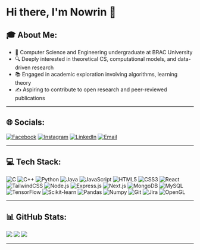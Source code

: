 # Hi there, I'm Nowrin 👋  

## 🎓 About Me:
- 🧠 Computer Science and Engineering undergraduate at BRAC University  
- 🔍 Deeply interested in theoretical CS, computational models, and data-driven research  
- 📚 Engaged in academic exploration involving algorithms, learning theory  
- ✍️ Aspiring to contribute to open research and peer-reviewed publications  
    

---

## 🌐 Socials:
[![Facebook](https://img.shields.io/badge/Facebook-1877F2?style=for-the-badge&logo=facebook&logoColor=white)](https://www.facebook.com/nowrinafrinn)
[![Instagram](https://img.shields.io/badge/Instagram-E4405F?style=for-the-badge&logo=instagram&logoColor=white)](https://www.instagram.com/n.aww.rin/)
[![LinkedIn](https://img.shields.io/badge/LinkedIn-0077B5?style=for-the-badge&logo=linkedin&logoColor=white)](https://www.linkedin.com/in/nowrinafrinn/)
[![Email](https://img.shields.io/badge/Email-D14836?style=for-the-badge&logo=gmail&logoColor=white)](nowrin.afrin@g.bracu.ac.bd)

---

## 💻 Tech Stack:
![C](https://img.shields.io/badge/C-00599C?style=for-the-badge&logo=c&logoColor=white)
![C++](https://img.shields.io/badge/C++-00599C?style=for-the-badge&logo=cplusplus&logoColor=white)
![Python](https://img.shields.io/badge/Python-3776AB?style=for-the-badge&logo=python&logoColor=white)
![Java](https://img.shields.io/badge/Java-ED8B00?style=for-the-badge&logo=openjdk&logoColor=white)
![JavaScript](https://img.shields.io/badge/JavaScript-F7DF1E?style=for-the-badge&logo=javascript&logoColor=black)
![HTML5](https://img.shields.io/badge/HTML5-E34F26?style=for-the-badge&logo=html5&logoColor=white)
![CSS3](https://img.shields.io/badge/CSS3-1572B6?style=for-the-badge&logo=css3&logoColor=white)
![React](https://img.shields.io/badge/React-20232A?style=for-the-badge&logo=react&logoColor=61DAFB)
![TailwindCSS](https://img.shields.io/badge/TailwindCSS-06B6D4?style=for-the-badge&logo=tailwindcss&logoColor=white)
![Node.js](https://img.shields.io/badge/Node.js-43853D?style=for-the-badge&logo=node-dot-js&logoColor=white)
![Express.js](https://img.shields.io/badge/Express.js-000000?style=for-the-badge&logo=express&logoColor=white)
![Next.js](https://img.shields.io/badge/Next.js-000000?style=for-the-badge&logo=nextdotjs&logoColor=white)
![MongoDB](https://img.shields.io/badge/MongoDB-4EA94B?style=for-the-badge&logo=mongodb&logoColor=white)
![MySQL](https://img.shields.io/badge/MySQL-005C84?style=for-the-badge&logo=mysql&logoColor=white)
![TensorFlow](https://img.shields.io/badge/TensorFlow-FF6F00?style=for-the-badge&logo=tensorflow&logoColor=white)
![Scikit-learn](https://img.shields.io/badge/Scikit--learn-F7931E?style=for-the-badge&logo=scikit-learn&logoColor=white)
![Pandas](https://img.shields.io/badge/Pandas-150458?style=for-the-badge&logo=pandas&logoColor=white)
![Numpy](https://img.shields.io/badge/Numpy-013243?style=for-the-badge&logo=numpy&logoColor=white)
![Git](https://img.shields.io/badge/GIT-E44C30?style=for-the-badge&logo=git&logoColor=white)
![Jira](https://img.shields.io/badge/Jira-0052CC?style=for-the-badge&logo=jira&logoColor=white)
![OpenGL](https://img.shields.io/badge/OpenGL-5586A4?style=for-the-badge&logo=opengl&logoColor=white)


---

## 📊 GitHub Stats:
![](https://github-readme-stats.vercel.app/api?username=nowrinafrinn&theme=tokyonight&show_icons=true)
![](https://github-readme-streak-stats.herokuapp.com/?user=nowrinafrinn&theme=tokyonight)
![](https://github-readme-stats.vercel.app/api/top-langs/?username=nowrinafrinn&layout=compact&theme=tokyonight)

---




<!--
**nowrinafrinn/nowrinafrinn** is a ✨ _special_ ✨ repository because its `README.md` (this file) appears on your GitHub profile.

Here are some ideas to get you started:

- 🔭 I’m currently working on ...
- 🌱 I’m currently learning ...
- 👯 I’m looking to collaborate on ...
- 🤔 I’m looking for help with ...
- 💬 Ask me about ...
- 📫 How to reach me: ...
- 😄 Pronouns: ...
- ⚡ Fun fact: ...
-->
